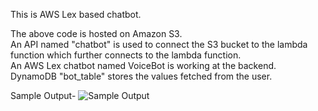This is AWS Lex based chatbot.

The above code is hosted on Amazon S3. <br/>
An API named "chatbot" is used to connect the S3 bucket to the lambda function which further connects to the lambda function. <br/>
An AWS Lex chatbot named VoiceBot is working at the backend. <br/>
DynamoDB "bot_table" stores the values fetched from the user. <br/>

Sample Output- 
![Sample Output](https://user-images.githubusercontent.com/36268383/78229510-17bae300-749e-11ea-81f3-9e85bc91886f.png)
